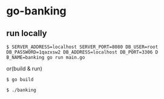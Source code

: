 
# go-banking

## run locally

```shell
$ SERVER_ADDRESS=localhost SERVER_PORT=8080 DB_USER=root DB_PASSWORD=1qazxsw2 DB_ADDRESS=localhost DB_PORT=3306 D
B_NAME=banking go run main.go  
```

or(build & run) 

```shell
$ go build

$ ./banking 
```
